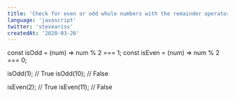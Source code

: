 ```yaml
---
title: 'Check for even or odd whole numbers with the remainder operator'
language: 'javascript'
twitter: 'steveariss'
createdAt: '2020-03-26'
---
```


const isOdd = (num) => num % 2 === 1;
const isEven = (num) => num % 2 === 0;

isOdd(1); // True
isOdd(10); // False

isEven(2); // True
isEven(11); // False
